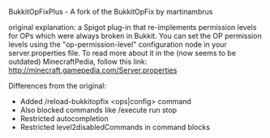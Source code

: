 BukkitOpFixPlus - A fork of the BukkitOpFix by martinambrus

original explanation:
a Spigot plug-in that re-implements permission levels for OPs which were always broken in Bukkit.
You can set the OP permission levels using the "op-permission-level" configuration node in your server.properties file.
To read more about it in the (now seems to be outdated) MinecraftPedia, follow this link: http://minecraft.gamepedia.com/Server.properties


Differences from the original:
- Added /reload-bukkitopfix <ops|config> command
- Also blocked commands like /execute run stop
- Restricted autocompletion
- Restricted level2disabledCommands in command blocks
